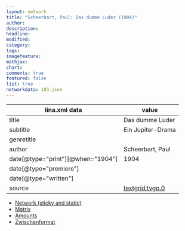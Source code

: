 ```yaml
---
layout: network
title: "Scheerbart, Paul: Das dumme Luder (1904)"
author:
description:
headline:
modified:
category:
tags:
imagefeature: 
mathjax: 
chart: 
comments: true
featured: false
list: true
networkdata: 183.json
---
```

lina.xml data  | value
------------- | -------------
title|Das dumme Luder
subtitle|Ein Jupiter-Drama
genretitle|
author|Scheerbart, Paul
date[@type="print"][@when="1904"]|1904
date[@type="premiere"]|
date[@type="written"]|
source|[textgrid:tvgp.0](https://textgridlab.org/1.0/tgcrud-public/rest/textgrid:tvgp.0/data)



* [Network (sticky and static)](/network183)
* [Matrix](/matrix183)
* [Amounts](/amount183)
* [Zwischenformat](/lina183 )

